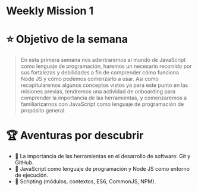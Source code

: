 # Weekly Mission 1

# ⭐️ Objetivo de la semana

> En esta primera semana nos adentraremos al mundo de JavaScript como lenguaje de programación, haremos un necesario recorrido por sus fortalezas y debilidades a fin de comprender cómo funciona Node JS y cómo podemos comenzarlo a usar. Así como recapitularemos algunos conceptos vistos ya para este punto en las misiones previas, tendremos una actividad de onboarding para comprender la importancia de las herramientas, y comenzaremos a familiarizarnos con JavaScript como lenguaje de programación de propósito general.

# 🏆 Aventuras por descubrir

- 🎯 La importancia de las herramientas en el desarrollo de software: Git y GitHub.
- 🎯 JavaScript como lenguaje de programación y Node JS como entorno de ejecución.
- 🎯 Scripting (módulos, contextos, ES6, CommonJS, NPM).
